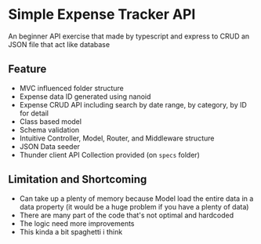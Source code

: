 # Simple Expense Tracker API
An beginner API exercise that made by typescript and express to CRUD an JSON file that act like database

## Feature
- MVC influenced folder structure
- Expense data ID generated using nanoid
- Expense CRUD API including search by date range, by category, by ID for detail
- Class based model
- Schema validation
- Intuitive Controller, Model, Router, and Middleware structure
- JSON Data seeder
- Thunder client API Collection provided (on `specs` folder)

## Limitation and Shortcoming
- Can take up a plenty of memory because Model load the entire data in a data property (it would be a huge problem if you have a plenty of data)
- There are many part of the code that's not optimal and hardcoded
- The logic need more improvements
- This kinda a bit spaghetti i think 